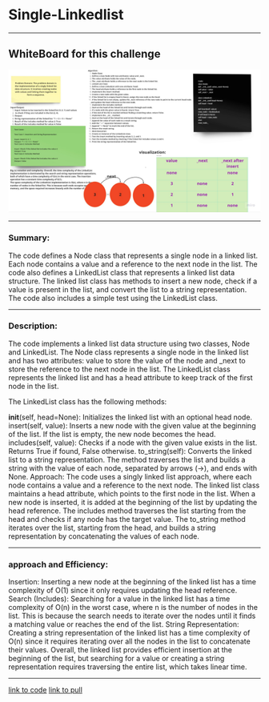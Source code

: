 # **Single-Linkedlist**

*****
## WhiteBoard for this challenge 
![](lw.jpg)

******
### Summary:
The code defines a Node class that represents a single node in a linked list. Each node contains a value and a reference to the next node in the list. The code also defines a LinkedList class that represents a linked list data structure. The linked list class has methods to insert a new node, check if a value is present in the list, and convert the list to a string representation. The code also includes a simple test using the LinkedList class.
****
### Description:
The code implements a linked list data structure using two classes, Node and LinkedList. The Node class represents a single node in the linked list and has two attributes: value to store the value of the node and _next to store the reference to the next node in the list. The LinkedList class represents the linked list and has a head attribute to keep track of the first node in the list.

The LinkedList class has the following methods:

__init__(self, head=None): Initializes the linked list with an optional head node.
insert(self, value): Inserts a new node with the given value at the beginning of the list. If the list is empty, the new node becomes the head.
includes(self, value): Checks if a node with the given value exists in the list. Returns True if found, False otherwise.
to_string(self): Converts the linked list to a string representation. The method traverses the list and builds a string with the value of each node, separated by arrows (->), and ends with None.
Approach:
The code uses a singly linked list approach, where each node contains a value and a reference to the next node. The linked list class maintains a head attribute, which points to the first node in the list. When a new node is inserted, it is added at the beginning of the list by updating the head reference. The includes method traverses the list starting from the head and checks if any node has the target value. The to_string method iterates over the list, starting from the head, and builds a string representation by concatenating the values of each node.
****
### approach and Efficiency:

Insertion: Inserting a new node at the beginning of the linked list has a time complexity of O(1) since it only requires updating the head reference.
Search (Includes): Searching for a value in the linked list has a time complexity of O(n) in the worst case, where n is the number of nodes in the list. This is because the search needs to iterate over the nodes until it finds a matching value or reaches the end of the list.
String Representation: Creating a string representation of the linked list has a time complexity of O(n) since it requires iterating over all the nodes in the list to concatenate their values.
Overall, the linked list provides efficient insertion at the beginning of the list, but searching for a value or creating a string representation requires traversing the entire list, which takes linear time.
*******
[link to code](Ds/linkedlist.py)
[link to pull](https://github.com/doaamelhem96/data-structures-and-algorithms/pull/11)
